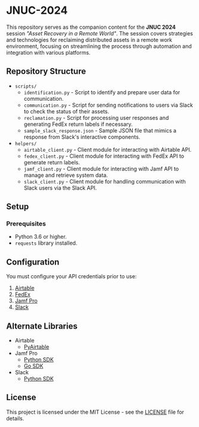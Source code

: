 # JNUC-2024

This repository serves as the companion content for the **JNUC 2024** session _"Asset Recovery in a Remote World"_. The session covers strategies and technologies for reclaiming distributed assets in a remote work environment, focusing on streamlining the process through automation and integration with various platforms.


## Repository Structure

- `scripts/`
  - `identification.py` - Script to identify and prepare user data for communication.
  - `communication.py` - Script for sending notifications to users via Slack to check the status of their assets.
  - `reclamation.py` - Script for processing user responses and generating FedEx return labels if necessary.
  - `sample_slack_response.json` - Sample JSON file that mimics a response from Slack's interactive components.
- `helpers/`
  - `airtable_client.py` - Client module for interacting with Airtable API.
  - `fedex_client.py` - Client module for interacting with FedEx API to generate return labels.
  - `jamf_client.py` - Client module for interacting with Jamf API to manage and retrieve system data.
  - `slack_client.py` - Client module for handling communication with Slack users via the Slack API.

## Setup

### Prerequisites

- Python 3.6 or higher.
- `requests` library installed.

## Configuration

You must configure your API credentials prior to use:

1. [Airtable](https://airtable.com/developers/web/api/authentication)
2. [FedEx](https://developer.fedex.com/api/en-us/get-started.html)
3. [Jamf Pro](https://learn.jamf.com/en-US/bundle/jamf-pro-documentation-current/page/API_Roles_and_Clients.html?utm_source=google&utm_medium=cpc&utm_content=17810239897_141711808040_jamf+api_p_c_g_705452156101&gad_source=1&gclid=CjwKCAjw9eO3BhBNEiwAoc0-jVldawpm0NOtGpSciB0uQbhxz6XKlZT9kiF0ei1cWfk7cjCyS13ZnBoCo_wQAvD_BwE)
4. [Slack](https://www.lambdasandlapdogs.com/blog/building-slack-apps-with-tines-part-1)

## Alternate Libraries

- Airtable
  - [PyAirtable](https://github.com/gtalarico/pyairtable)
- Jamf Pro
  - [Python SDK](https://github.com/macadmins/jamf-pro-sdk-python)
  - [Go SDK](https://github.com/deploymenttheory/go-api-sdk-jamfpro)
- Slack
  - [Python SDK](https://github.com/slackapi/python-slack-sdk)

## License

This project is licensed under the MIT License - see the [LICENSE](LICENSE) file for details.
